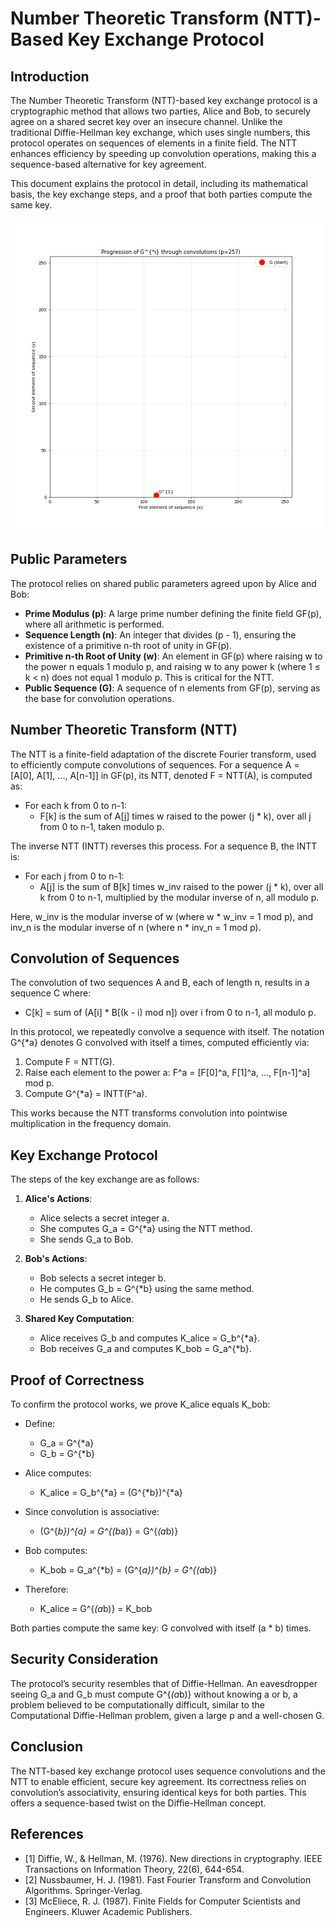 # Number Theoretic Transform (NTT)-Based Key Exchange Protocol

## Introduction

The Number Theoretic Transform (NTT)-based key exchange protocol is a cryptographic method that allows two parties, Alice and Bob, to securely agree on a shared secret key over an insecure channel. Unlike the traditional Diffie-Hellman key exchange, which uses single numbers, this protocol operates on sequences of elements in a finite field. The NTT enhances efficiency by speeding up convolution operations, making this a sequence-based alternative for key agreement.

This document explains the protocol in detail, including its mathematical basis, the key exchange steps, and a proof that both parties compute the same key.

![Convolution Progression](convolution_progression_lowres.gif)

## Public Parameters

The protocol relies on shared public parameters agreed upon by Alice and Bob:

- **Prime Modulus (p)**: A large prime number defining the finite field GF(p), where all arithmetic is performed.
- **Sequence Length (n)**: An integer that divides (p - 1), ensuring the existence of a primitive n-th root of unity in GF(p).
- **Primitive n-th Root of Unity (w)**: An element in GF(p) where raising w to the power n equals 1 modulo p, and raising w to any power k (where 1 ≤ k < n) does not equal 1 modulo p. This is critical for the NTT.
- **Public Sequence (G)**: A sequence of n elements from GF(p), serving as the base for convolution operations.

## Number Theoretic Transform (NTT)

The NTT is a finite-field adaptation of the discrete Fourier transform, used to efficiently compute convolutions of sequences. For a sequence A = [A[0], A[1], ..., A[n-1]] in GF(p), its NTT, denoted F = NTT(A), is computed as:

- For each k from 0 to n-1:
  - F[k] is the sum of A[j] times w raised to the power (j * k), over all j from 0 to n-1, taken modulo p.

The inverse NTT (INTT) reverses this process. For a sequence B, the INTT is:

- For each j from 0 to n-1:
  - A[j] is the sum of B[k] times w_inv raised to the power (j * k), over all k from 0 to n-1, multiplied by the modular inverse of n, all modulo p.

Here, w_inv is the modular inverse of w (where w * w_inv = 1 mod p), and inv_n is the modular inverse of n (where n * inv_n = 1 mod p).

## Convolution of Sequences

The convolution of two sequences A and B, each of length n, results in a sequence C where:

- C[k] = sum of (A[i] * B[(k - i) mod n]) over i from 0 to n-1, all modulo p.

In this protocol, we repeatedly convolve a sequence with itself. The notation G^{*a} denotes G convolved with itself a times, computed efficiently via:

1. Compute F = NTT(G).
2. Raise each element to the power a: F^a = [F[0]^a, F[1]^a, ..., F[n-1]^a] mod p.
3. Compute G^{*a} = INTT(F^a).

This works because the NTT transforms convolution into pointwise multiplication in the frequency domain.

## Key Exchange Protocol

The steps of the key exchange are as follows:

1. **Alice's Actions**:
   - Alice selects a secret integer a.
   - She computes G_a = G^{*a} using the NTT method.
   - She sends G_a to Bob.

2. **Bob's Actions**:
   - Bob selects a secret integer b.
   - He computes G_b = G^{*b} using the same method.
   - He sends G_b to Alice.

3. **Shared Key Computation**:
   - Alice receives G_b and computes K_alice = G_b^{*a}.
   - Bob receives G_a and computes K_bob = G_a^{*b}.

## Proof of Correctness

To confirm the protocol works, we prove K_alice equals K_bob:

- Define:
  - G_a = G^{*a}
  - G_b = G^{*b}

- Alice computes:
  - K_alice = G_b^{*a} = (G^{*b})^{*a}

- Since convolution is associative:
  - (G^{*b})^{*a} = G^{*(b*a)} = G^{*(a*b)}

- Bob computes:
  - K_bob = G_a^{*b} = (G^{*a})^{*b} = G^{*(a*b)}

- Therefore:
  - K_alice = G^{*(a*b)} = K_bob

Both parties compute the same key: G convolved with itself (a * b) times.

## Security Consideration

The protocol’s security resembles that of Diffie-Hellman. An eavesdropper seeing G_a and G_b must compute G^{*(a*b)} without knowing a or b, a problem believed to be computationally difficult, similar to the Computational Diffie-Hellman problem, given a large p and a well-chosen G.

## Conclusion

The NTT-based key exchange protocol uses sequence convolutions and the NTT to enable efficient, secure key agreement. Its correctness relies on convolution’s associativity, ensuring identical keys for both parties. This offers a sequence-based twist on the Diffie-Hellman concept.

## References

- [1] Diffie, W., & Hellman, M. (1976). New directions in cryptography. IEEE Transactions on Information Theory, 22(6), 644-654.
- [2] Nussbaumer, H. J. (1981). Fast Fourier Transform and Convolution Algorithms. Springer-Verlag.
- [3] McEliece, R. J. (1987). Finite Fields for Computer Scientists and Engineers. Kluwer Academic Publishers.
